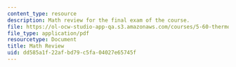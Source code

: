 ```yaml
---
content_type: resource
description: Math review for the final exam of the course.
file: https://ol-ocw-studio-app-qa.s3.amazonaws.com/courses/5-60-thermodynamics-kinetics-spring-2008/dd585a1f22afbd79c5fa04027e65745f_final_exam_math.pdf
file_type: application/pdf
resourcetype: Document
title: Math Review
uid: dd585a1f-22af-bd79-c5fa-04027e65745f
---
```

